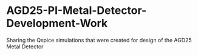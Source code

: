 # AGD25-PI-Metal-Detector-Development-Work
Sharing the Qspice simulations that were created for design of the AGD25  Metal Detector
